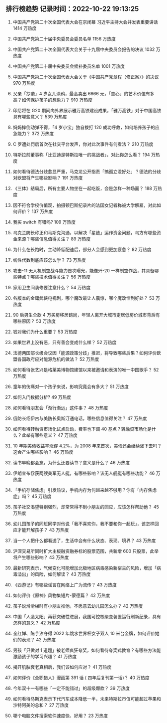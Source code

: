 
## 排行榜趋势 记录时间：2022-10-22 19:13:25
  
  1. 中国共产党第二十次全国代表大会在京闭幕 习近平主持大会并发表重要讲话 1414 万热度
    
  2. 中国共产党第二十届中央委员会委员名单 1156 万热度
    
  3. 中国共产党第二十次全国代表大会关于十九届中央委员会报告的决议 1032 万热度
    
  4. 中国共产党第二十届中央委员会候补委员名单 1001 万热度
    
  5. 中国共产党第二十次全国代表大会关于《中国共产党章程（修正案）》的决议 970 万热度
    
  6. 父亲「抄袭」4 岁女儿涂鸦，最高卖出 6666 元，「童心」的艺术价值有多高？如何保护孩子的想象力？ 910 万热度
    
  7. 印尼将在 G20 期间向外界展示雅万高铁建设成果，「雅万高铁」对于中国高铁具有哪些意义？ 539 万热度
    
  8. 妈妈摔倒动弹不得，「4 岁小宝」独自拨打 120 成功呼救，如何培养孩子的应急能力？ 372 万热度
    
  9. C 罗遭处罚后首次在社交平台发声，你对此次事件有何看法？ 210 万热度
    
  10. 特斯拉前董事称「比亚迪是特斯拉唯一的挑战者」，对此你怎么看？ 194 万热度
    
  11. 如何看待德法分歧愈显严重，马克龙公开指责「搞孤立没好处」？德法的分歧对欧盟将产生哪些影响？ 191 万热度
    
  12. 《三体》结局后，所有主要人物坐在一起吃饭，会是怎样一种场面？ 188 万热度
    
  13. 因不符合学校价值观，拍摄顿巴斯纪录片的法国女记者称被大学解雇，对此如何评价？ 137 万热度
    
  14. 我买 switch 有错吗? 109 万热度
    
  15. 乌克兰防长称正和马斯克沟通，以解决「星链」运作资金问题，乌方有哪些资金来源？哪些信息值得关注？ 89 万热度
    
  16. 为什么在长跑时，主动降低配速后，部分人会感到更加疲惫？ 82 万热度
    
  17. 线性代数到底应该怎么学？ 73 万热度
    
  18. 攻击-11 无人机制空战斗能力首次曝光，能像歼-20 一样制空作战，其具备哪些特点？哪些技术值得关注？ 56 万热度
    
  19. 家用卫生间装修要注意什么？ 54 万热度
    
  20. 各版本的金庸武侠电视剧，哪个魔改最让人震惊，哪个魔改恰到好处？ 53 万热度
    
  21. 90 后男生全款 4 万买房移居鹤岗，年轻人离开大城市定居低房价城市背后有哪些原因？ 53 万热度
    
  22. 钱对我们为什么重要？ 53 万热度
    
  23. 如果世界上没有恶，只有善会变成什么样？ 52 万热度
    
  24. 法德两国部长级会议因「能源政策分歧」推迟，将导致哪些后果？如何评价欧盟各国政府应对能源危机的做法？ 52 万热度
    
  25. 如何看待张艺兴是格莱美博物馆建馆以来被邀请和表演的唯一中国歌手？ 52 万热度
    
  26. 童年的伤痛对一个孩子来说，影响究竟会有多大？ 51 万热度
    
  27. 如何入门数据分析? 49 万热度
    
  28. 如何看待朋友会「渐行渐远」这件事？ 48 万热度
    
  29. 俄防长绍伊古与美防长奥斯汀通电话，哪些信息值得关注？ 47 万热度
    
  30. 如何看待转融资市场化试点启动，费率也下调 40 基点？转融资市场化是什么？此举有哪些意义？ 47 万热度
    
  31. 10 年期美债收益率涨穿 4.2%，为 2008 年来首次，美债还会继续涨下去吗？这会产生哪些影响？ 46 万热度
    
  32. 读书早晚都会忘，为什么还要读书？意义是什么？ 46 万热度
    
  33. 伊朗宣布俘获两艘美军无人艇，有哪些影响？该无人舰艇有哪些功能？ 46 万热度
    
  34. 「手机存储焦虑」引发热议，手机内存为何越来越不够用？你有「内存焦虑症」吗？ 45 万热度
    
  35. 孩子社交渴望特别强烈，却常常得不到小朋友的回应，应该怎样帮助他？ 45 万热度
    
  36. 幼儿园孩子的同班同学对他说「我不喜欢你，我不要和你一起玩」，该怎样回应才能开解孩子？ 43 万热度
    
  37. 当一个人把什么都看透了，生活中会有什么状态、表现、境界？ 43 万热度
    
  38. 沪深交易所同时扩大主板融资融券标的股票范围，共新增 600 只股票，此举将产生哪些影响？ 43 万热度
    
  39. 最新研究表示，气候变化可能增加北极地区病毒感染新宿主的风险，增加「病毒溢出」的风险，如何解读？ 43 万热度
    
  40. 《西游记》有哪些谣言在网络上广为流传？ 43 万热度
    
  41. 如何评价《原神》风物集短片-蒙德篇？ 42 万热度
    
  42. 孩子说滑滑梯时有小朋友推他，不愿意去幼儿园怎么办？ 42 万热度
    
  43. 中国「人造太阳」再获突破性进展，我国可控核聚变装置运行刷新纪录，具有怎样的意义？ 42 万热度
    
  44. 全红婵、陈芋汐夺得 2022 年跳水世界杯女子双人 10 米台金牌，如何评价她们的表现？ 42 万热度
    
  45. 男孩「只做对 1 道题」被老师疯狂夸奖，如何看待夸奖式教育？有哪些方法能激励孩子的学习兴趣？ 41 万热度
    
  46. 揭开肌肤衰老真相后，我们该如何应对？ 41 万热度
    
  47. 如何评价《全职猎人》漫画第 391 话 ( 四年后复刊第一话)？ 40 万热度
    
  48. 今年双十一有哪些「一定不能错过」的超级爆款？ 39 万热度
    
  49. 如何看待马斯克表示下代汽车成本降低一半，未来特斯拉市值可能超过苹果和沙特阿美的总和？ 27 万热度
    
  50. 哪个电脑文件搜索软件速度快、好用？ 23 万热度
    